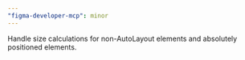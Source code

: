 ```yaml
---
"figma-developer-mcp": minor
---
```


Handle size calculations for non-AutoLayout elements and absolutely positioned elements.
